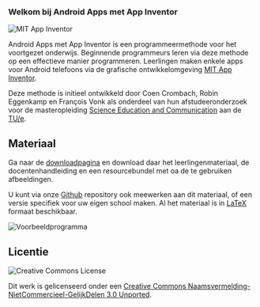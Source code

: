 ### Welkom bij Android Apps met App Inventor

![MIT App Inventor](http://appinventor.informatica.nu/AppInventorLogo.png)

Android Apps met App Inventor is een programmeermethode voor het voortgezet onderwijs. Beginnende programmeurs leren via deze methode op een effectieve manier programmeren. Leerlingen maken enkele apps voor Android telefoons via de grafische ontwikkelomgeving [MIT App Inventor](http://appinventor.mit.edu).

Deze methode is initieel ontwikkeld door Coen Crombach, Robin Eggenkamp en François Vonk als onderdeel van hun afstudeeronderzoek voor de masteropleiding [Science Education and Communication](http://www.tue.nl/universiteit/over-de-universiteit/eindhoven-school-of-education/studeren/science-education-and-communication-graduate-program/de-masteropleiding/) aan de [TU/e](http://www.tue.nl).

## Materiaal
Ga naar de [downloadpagina](https://github.com/Edubits/AppInventor/downloads) en download daar het leerlingenmateriaal, de docentenhandleiding en een resourcebundel met oa de te gebruiken afbeeldingen.

U kunt via onze [Github](https://github.com/Edubits/AppInventor) repository ook meewerken aan dit materiaal, of een versie specifiek voor uw eigen school maken. Al het materiaal is in [LaTeX](http://www.latex-project.org) formaat beschikbaar.

![Voorbeeldprogramma](http://appinventor.informatica.nu/building_blocks.png)

## Licentie
![Creative Commons License](http://i.creativecommons.org/l/by-nc-sa/3.0/88x31.png)

Dit werk is gelicenseerd onder een [Creative Commons Naamsvermelding-NietCommercieel-GelijkDelen 3.0 Unported](http://creativecommons.org/licenses/by-nc-sa/3.0/).